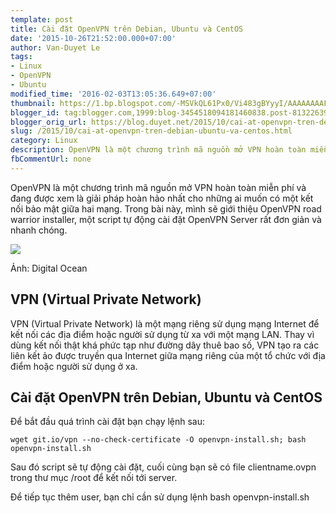 ```yaml
---
template: post
title: Cài đặt OpenVPN trên Debian, Ubuntu và CentOS
date: '2015-10-26T21:52:00.000+07:00'
author: Van-Duyet Le
tags:
- Linux
- OpenVPN
- Ubuntu
modified_time: '2016-02-03T13:05:36.649+07:00'
thumbnail: https://1.bp.blogspot.com/-MSVkQL61Px0/Vi483gBYyyI/AAAAAAAAFL4/XtlhpYG-uGU/s1600/Cai-dat-OpenVPN-Server.jpg
blogger_id: tag:blogger.com,1999:blog-3454518094181460838.post-8132263938399123512
blogger_orig_url: https://blog.duyet.net/2015/10/cai-at-openvpn-tren-debian-ubuntu-va-centos.html
slug: /2015/10/cai-at-openvpn-tren-debian-ubuntu-va-centos.html
category: Linux
description: OpenVPN là một chương trình mã nguồn mở VPN hoàn toàn miễn phí và đang được xem là giải pháp hoàn hảo nhất cho những ai muốn có một kết nối bảo mật giữa hai mạng. Trong bài này, mình sẽ giới thiệu OpenVPN road warrior installer, một script tự động cài đặt OpenVPN Server rất đơn giản và nhanh chóng.
fbCommentUrl: none
---
```


OpenVPN là một chương trình mã nguồn mở VPN hoàn toàn miễn phí và đang được xem là giải pháp hoàn hảo nhất cho những ai muốn có một kết nối bảo mật giữa hai mạng. Trong bài này, mình sẽ giới thiệu OpenVPN road warrior installer, một script tự động cài đặt OpenVPN Server rất đơn giản và nhanh chóng.

![](https://1.bp.blogspot.com/-MSVkQL61Px0/Vi483gBYyyI/AAAAAAAAFL4/XtlhpYG-uGU/s1600/Cai-dat-OpenVPN-Server.jpg)

Ảnh: Digital Ocean

## VPN (Virtual Private Network) ##
VPN (Virtual Private Network) là một mạng riêng sử dụng mạng Internet để kết nối các địa điểm hoặc người sử dụng từ xa với một mạng LAN. Thay vì dùng kết nối thật khá phức tạp như đường dây thuê bao số, VPN tạo ra các liên kết ảo được truyền qua Internet giữa mạng riêng của một tổ chức với địa điểm hoặc người sử dụng ở xa.

## Cài đặt OpenVPN trên Debian, Ubuntu và CentOS 

Để bắt đầu quá trình cài đặt bạn chạy lệnh sau:

```
wget git.io/vpn --no-check-certificate -O openvpn-install.sh; bash openvpn-install.sh
```

Sau đó script sẽ tự động cài đặt, cuối cùng bạn sẽ có file clientname.ovpn trong thư mục /root để kết nối tới server.

Để tiếp tục thêm user, bạn chỉ cần sử dụng lệnh bash openvpn-install.sh
